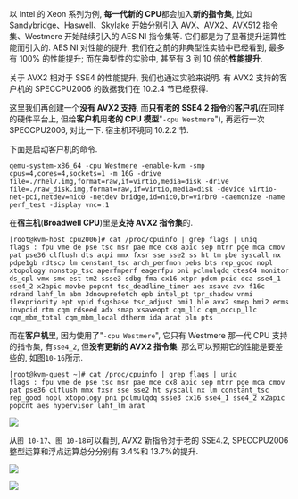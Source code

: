 
<!-- @import "[TOC]" {cmd="toc" depthFrom=1 depthTo=6 orderedList=false} -->

<!-- code_chunk_output -->



<!-- /code_chunk_output -->

以 Intel 的 Xeon 系列为例, **每一代新的 CPU**都会加入**新的指令集**, 比如 Sandybridge、Haswell、Skylake 开始分别引入 AVX、AVX2、AVX512 指令集、Westmere 开始陆续引入的 AES NI 指令集等. 它们都是为了显著提升运算性能而引入的. AES NI 对性能的提升, 我们在之前的非典型性实验中已经看到, 最多有 100% 的性能提升; 而在典型性的实验中, 甚至有 3 到 10 倍的**性能提升**.

关于 AVX2 相对于 SSE4 的性能提升, 我们也通过实验来说明. 有 AVX2 支持的客户机的 SPECCPU2006 的数据我们在 10.2.4 节已经获得.

这里我们再创建一个**没有 AVX2 支持**, 而**只有老的 SSE4.2 指令**的**客户机**(在同样的硬件平台上, 但给**客户机**用**老的 CPU 模型**"`-cpu Westmere`"), 再运行一次 SPECCPU2006, 对比一下. 宿主机环境同 10.2.2 节.

下面是启动客户机的命令.

```
qemu-system-x86_64 -cpu Westmere -enable-kvm -smp cpus=4,cores=4,sockets=1 -m 16G -drive file=./rhel7.img,format=raw,if=virtio,media=disk -drive file=./raw_disk.img,format=raw,if=virtio,media=disk -device virtio-net-pci,netdev=nic0 -netdev bridge,id=nic0,br=virbr0 -daemonize -name perf_test -display vnc=:1
```

在**宿主机**(**Broadwell CPU**)里是**支持 AVX2 指令集**的.

```
[root@kvm-host cpu2006]# cat /proc/cpuinfo | grep flags | uniq
flags : fpu vme de pse tsc msr pae mce cx8 apic sep mtrr pge mca cmov pat pse36 clflush dts acpi mmx fxsr sse sse2 ss ht tm pbe syscall nx pdpe1gb rdtscp lm constant_tsc arch_perfmon pebs bts rep_good nopl xtopology nonstop_tsc aperfmperf eagerfpu pni pclmulqdq dtes64 monitor ds_cpl vmx smx est tm2 ssse3 sdbg fma cx16 xtpr pdcm pcid dca sse4_1 sse4_2 x2apic movbe popcnt tsc_deadline_timer aes xsave avx f16c rdrand lahf_lm abm 3dnowprefetch epb intel_pt tpr_shadow vnmi flexpriority ept vpid fsgsbase tsc_adjust bmi1 hle avx2 smep bmi2 erms invpcid rtm cqm rdseed adx smap xsaveopt cqm_llc cqm_occup_llc cqm_mbm_total cqm_mbm_local dtherm ida arat pln pts
```

而在**客户机**里, 因为使用了"`-cpu Westmere`", 它只有 Westmere 那一代 CPU 支持的指令集, 有`sse4_2`, 但**没有更新的 AVX2 指令集**. 那么可以预期它的性能是要差些的, 如图`10-16`所示.

```
[root@kvm-guest ~]# cat /proc/cpuinfo | grep flags | uniq
flags : fpu vme de pse tsc msr pae mce cx8 apic sep mtrr pge mca cmov pat pse36 clflush mmx fxsr sse sse2 ht syscall nx lm constant_tsc rep_good nopl xtopology pni pclmulqdq ssse3 cx16 sse4_1 sse4_2 x2apic popcnt aes hypervisor lahf_lm arat
```

![](./images/2019-05-12-13-09-56.png)

从`图 10-17`、`图 10-18`可以看到, AVX2 新指令对于老的 SSE4.2, SPECCPU2006 整型运算和浮点运算总分分别有 3.4%和 13.7%的提升.

![](./images/2019-05-12-13-10-37.png)

![](./images/2019-05-12-13-11-16.png)
